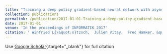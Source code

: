 ```yaml
---
title: "Training a deep policy gradient-based neural network with asynchronous learners on a simulated robotic problem"
collection: publications
permalink: /publication/2017-01-01-Training-a-deep-policy-gradient-based-neural-network-with-asynchronous-learners-on-a-simulated-robotic-problem
date: 2017-01-01
venue: 'In the proceedings of INFORMATIK 2017'
citation: ' Winfried L{\&quot;o}tzsch,  Julien Vitay,  Fred Hamker, &quot;Training a deep policy gradient-based neural network with asynchronous learners on a simulated robotic problem.&quot; In the proceedings of INFORMATIK 2017, 2017.'
---
```

Use [Google Scholar](https://scholar.google.com/scholar?q=Training+a+deep+policy+gradient+based+neural+network+with+asynchronous+learners+on+a+simulated+robotic+problem){:target="_blank"} for full citation